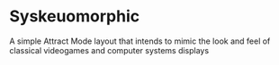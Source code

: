 # Syskeuomorphic
A simple Attract Mode layout that intends to mimic the look and feel of classical videogames and computer systems displays
